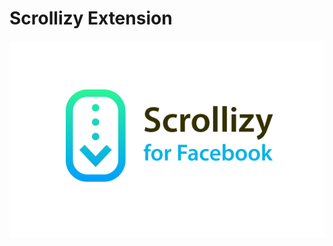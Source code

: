# Scrollizy Extension

![Scrollizy Extension](https://raw.githubusercontent.com/Scrollizy/browser-extension/master/design/thumb600.png)
